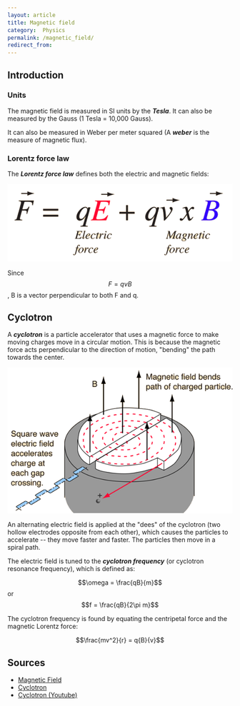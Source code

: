 ```yaml
---
layout: article
title: Magnetic field
category:  Physics
permalink: /magnetic_field/
redirect_from:
---
```


## Introduction

### Units
The magnetic field is measured in SI units by the ***Tesla***. It can also be measured by the Gauss (1 Tesla = 10,000 Gauss).

It can also be measured in Weber per meter squared (A ***weber*** is the measure of magnetic flux).

### Lorentz force law
The ***Lorentz force law*** defines both the electric and magnetic fields:

<img src="images/lorfor.gif">

Since $$F = qvB$$, B is a vector perpendicular to both F and q.

## Cyclotron
A ***cyclotron*** is a particle accelerator that uses a magnetic force to make moving charges move in a circular motion. This is because the magnetic force acts perpendicular to the direction of motion, "bending" the path towards the center.

<img src = "images/cyclotron.gif">

An alternating electric field is applied at the "dees" of the cyclotron (two hollow electrodes opposite from each other), which causes the particles to accelerate -- they move faster and faster. The particles then move in a spiral path.

The electric field is tuned to the ***cyclotron frequency*** (or cyclotron resonance frequency), which is defined as:

$$\omega = \frac{qB}{m}$$ or $$f = \frac{qB}{2\pi m}$$

The cyclotron frequency is found by equating the centripetal force and the magnetic Lorentz force:

$$\frac{mv^2}{r} = q{B}{v}$$

## Sources
* [Magnetic Field](http://hyperphysics.phy-astr.gsu.edu/hbase/magnetic/magfie.html)
* [Cyclotron](http://hyperphysics.phy-astr.gsu.edu/hbase/magnetic/cyclot.html)
* [Cyclotron (Youtube)](https://www.youtube.com/watch?v=X_GJR0zNb2Q)